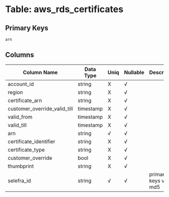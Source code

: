 # Table: aws_rds_certificates

## Primary Keys 

```
arn
```


## Columns 

|  Column Name   |  Data Type  | Uniq | Nullable | Description | 
|  ----  | ----  | ----  | ----  | ---- | 
| account_id | string | X | √ |  | 
| region | string | X | √ |  | 
| certificate_arn | string | X | √ |  | 
| customer_override_valid_till | timestamp | X | √ |  | 
| valid_from | timestamp | X | √ |  | 
| valid_till | timestamp | X | √ |  | 
| arn | string | √ | √ |  | 
| certificate_identifier | string | X | √ |  | 
| certificate_type | string | X | √ |  | 
| customer_override | bool | X | √ |  | 
| thumbprint | string | X | √ |  | 
| selefra_id | string | √ | √ | primary keys value md5 | 


